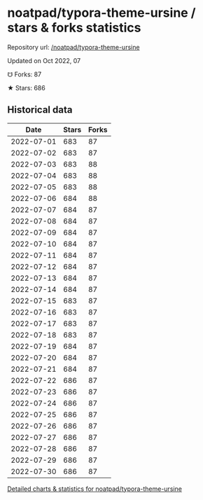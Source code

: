 # noatpad/typora-theme-ursine / stars & forks statistics

Repository url: [/noatpad/typora-theme-ursine](https://github.com/noatpad/typora-theme-ursine)

Updated on Oct 2022, 07

☋ Forks: 87

★ Stars: 686

## Historical data
| Date | Stars | Forks |
|------|-------|-------|
| 2022-07-01 | 683 | 87 | 
| 2022-07-02 | 683 | 87 | 
| 2022-07-03 | 683 | 88 | 
| 2022-07-04 | 683 | 88 | 
| 2022-07-05 | 683 | 88 | 
| 2022-07-06 | 684 | 88 | 
| 2022-07-07 | 684 | 87 | 
| 2022-07-08 | 684 | 87 | 
| 2022-07-09 | 684 | 87 | 
| 2022-07-10 | 684 | 87 | 
| 2022-07-11 | 684 | 87 | 
| 2022-07-12 | 684 | 87 | 
| 2022-07-13 | 684 | 87 | 
| 2022-07-14 | 684 | 87 | 
| 2022-07-15 | 683 | 87 | 
| 2022-07-16 | 683 | 87 | 
| 2022-07-17 | 683 | 87 | 
| 2022-07-18 | 683 | 87 | 
| 2022-07-19 | 684 | 87 | 
| 2022-07-20 | 684 | 87 | 
| 2022-07-21 | 684 | 87 | 
| 2022-07-22 | 686 | 87 | 
| 2022-07-23 | 686 | 87 | 
| 2022-07-24 | 686 | 87 | 
| 2022-07-25 | 686 | 87 | 
| 2022-07-26 | 686 | 87 | 
| 2022-07-27 | 686 | 87 | 
| 2022-07-28 | 686 | 87 | 
| 2022-07-29 | 686 | 87 | 
| 2022-07-30 | 686 | 87 | 


[Detailed charts & statistics for noatpad/typora-theme-ursine](https://reviewgithub.com/rep/noatpad/typora-theme-ursine)
